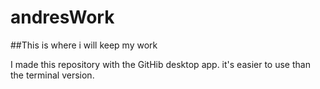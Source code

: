 # andresWork
##This is where i will keep my work


I made this repository with the GitHib desktop app. 
it's easier to use than the terminal version. 
